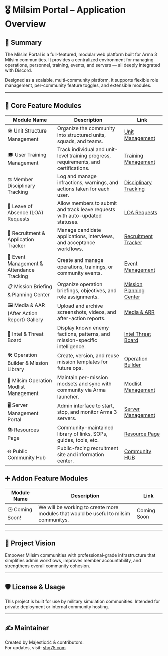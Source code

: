 # 🎖️ Milsim Portal – Application Overview

## 📌 Summary
The Milsim Portal is a full-featured, modular web platform built for Arma 3 Milsim communities. It provides a centralized environment for managing operations, personnel, training, events, and servers — all deeply integrated with Discord.

Designed as a scalable, multi-community platform, it supports flexible role management, per-community feature toggles, and extensible modules.

---

## 🧱 Core Feature Modules

| Module Name                     | Description                                              | Link                                               |
|--------------------------------|----------------------------------------------------------|----------------------------------------------------|
| 🪖 Unit Structure Management | Organize the community into structured units, squads, and teams. | [Unit Management](Modules/unit-management.md) |
| 🎓 User Training Management | Track individual and unit-level training progress, requirements, and certifications.| [Training Management](Modules/training-management.md) |
| ⚖️ Member Disciplinary Tracking | Log and manage infractions, warnings, and actions taken for each user. | [Disciplinary Tracking](Modules/disciplinary-tracking.md) |
| 📝 Leave of Absence (LOA) Requests | Allow members to submit and track leave requests with auto-updated statuses. | [LOA Requests](Modules/loa-requests.md) |
| 📝 Recruitment & Application Tracker | Manage candidate applications, interviews, and acceptance workflows. | [Recruitment Tracker](Modules/recruitment-application-tracker.md) |
| 📅 Event Management & Attendance Tracking | Create and manage operations, trainings, or community events. | [Event Management](Modules/event-management.md) |
| 📋 Mission Briefing & Planning Center | Organize operation briefings, objectives, and role assignments. | [Mission Planning Center](Modules/mission-briefing-planning-center.md) |
| 🖼️ Media & AAR (After Action Report) Gallery | Upload and archive screenshots, videos, and after-action reports. | [Media & ARR](Modules/media-aar-gallery.md) |
| 🧠 Intel & Threat Board | Display known enemy factions, patterns, and mission-specific intelligence. | [Intel Threat Board](Modules/intel-threat-board.md) |
| 🛠️ Operation Builder & Mission Library | Create, version, and reuse mission templates for future ops. | [Operation Builder](Modules/operation-builder-mission-library.md) |
| 🧩 Milsim Operation Modlist Management | Maintain per-mission modsets and sync with community via Arma launcher. | [Modlist Management](Modules/modlist-management.md) |
| 🖥️ Server Management Portal | Admin interface to start, stop, and monitor Arma 3 servers. | [Server Management](Modules/server-management.md) |
| 📚 Resources Page | Community-maintained library of links, SOPs, guides, tools, etc. | [Resource Page](Modules/resource-page.md) |
| 🌐 Public Community Hub | Public-facing recruitment site and information center. | [Community HUB](Modules/public-community-hub.md) |

## ➕ Addon Feature Modules

| Module Name                     | Description                                              | Link                                               |
|--------------------------------|----------------------------------------------------------|----------------------------------------------------|
| 🕒 Coming Soon! | We will be working to create more modules that would be useful to milsim communitys. | Coming Soon |

---

## 🚀 Project Vision
Empower Milsim communities with professional-grade infrastructure that simplifies admin workflows, improves member accountability, and strengthens overall community cohesion.

---

## 🛡️ License & Usage

This project is built for use by military simulation communities. Intended for private deployment or internal community hosting.

---

## ✍️ Maintainer

Created by Majestic44 & contributors.  
For updates, visit: [shg75.com](https://shg75.com)

